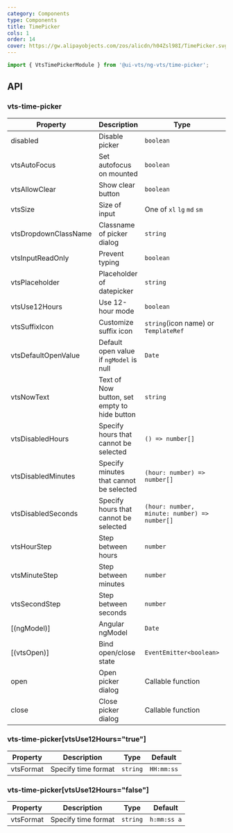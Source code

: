 ```yaml
---
category: Components
type: Components
title: TimePicker
cols: 1
order: 14
cover: https://gw.alipayobjects.com/zos/alicdn/h04Zsl98I/TimePicker.svg
---
```


```ts
import { VtsTimePickerModule } from '@ui-vts/ng-vts/time-picker';
```


## API

### vts-time-picker

| Property | Description | Type | Default |
| -------- | ----------- | ---- | ------- |
| disabled | Disable picker | `boolean` | `false`
| vtsAutoFocus | Set autofocus on mounted | `boolean` | `false`
| vtsAllowClear | Show clear button | `boolean` | `true`
| vtsSize | Size of input | One of `xl` `lg` `md` `sm` | `md`
| vtsDropdownClassName | Classname of picker dialog | `string` |
| vtsInputReadOnly | Prevent typing | `boolean` | `false`
| vtsPlaceholder | Placeholder of datepicker | `string` | 
| vtsUse12Hours | Use 12-hour mode | `boolean` | `false`
| vtsSuffixIcon | Customize suffix icon | `string`(icon name) or `TemplateRef` | `Time`
| vtsDefaultOpenValue | Default open value if `ngModel` is null | `Date` |
| vtsNowText | Text of Now button, set empty to hide button | `string` | `Now`
| vtsDisabledHours | Specify hours that cannot be selected | `() => number[]` |
| vtsDisabledMinutes | Specify minutes that cannot be selected | `(hour: number) => number[]` |
| vtsDisabledSeconds | Specify hours that cannot be selected | `(hour: number, minute: number) => number[]` |
| vtsHourStep | Step between hours | `number` | `1`
| vtsMinuteStep | Step between minutes | `number` | `1`
| vtsSecondStep | Step between seconds | `number` | `1`
| [(ngModel)] | Angular ngModel | `Date` |
| [(vtsOpen)] | Bind open/close state | `EventEmitter<boolean>` |
| open | Open picker dialog | Callable function |
| close | Close picker dialog | Callable function |

### vts-time-picker[vtsUse12Hours="true"]
| Property | Description | Type | Default |
| -------- | ----------- | ---- | ------- |
| vtsFormat | Specify time format | `string` | `HH:mm:ss`

### vts-time-picker[vtsUse12Hours="false"]
| Property | Description | Type | Default |
| -------- | ----------- | ---- | ------- |
| vtsFormat | Specify time format | `string` | `h:mm:ss a`